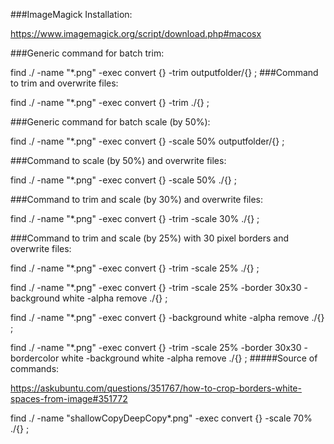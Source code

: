 ###ImageMagick Installation:

https://www.imagemagick.org/script/download.php#macosx

###Generic command for batch trim:

find ./ -name "*.png" -exec convert {} -trim outputfolder/{} \;
###Command to trim and overwrite files:

find ./ -name "*.png" -exec convert {} -trim ./{} \;

###Generic command for batch scale (by 50%):

find ./ -name "*.png" -exec convert {} -scale 50% outputfolder/{} \;

###Command to scale (by 50%) and overwrite files:

find ./ -name "*.png" -exec convert {} -scale 50% ./{} \;

###Command to trim and scale (by 30%) and overwrite files:

find ./ -name "*.png" -exec convert {} -trim -scale 30% ./{} \;


###Command to trim and scale (by 25%) with 30 pixel borders and overwrite files:

find ./ -name "*.png" -exec convert {} -trim -scale 25% ./{} \;

find ./ -name "*.png" -exec convert {} -trim -scale 25% -border 30x30 -background white -alpha remove ./{} \;


find ./ -name "*.png" -exec convert {} -background white -alpha remove ./{} \;

find ./ -name "*.png" -exec convert {} -trim -scale 25% -border 30x30 -bordercolor white -background white -alpha remove ./{} \;
#####Source of commands:

https://askubuntu.com/questions/351767/how-to-crop-borders-white-spaces-from-image#351772

find ./ -name "shallowCopyDeepCopy*.png" -exec convert {} -scale 70% ./{} \;
